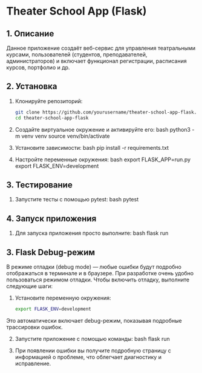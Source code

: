 # Theater School App (Flask)

## 1. Описание
Данное приложение создаёт веб-сервис для управления театральными курсами, пользователей (студентов, преподавателей, администраторов) и включает функционал регистрации, расписания курсов, портфолио и др.

## 2. Установка

1. Клонируйте репозиторий:
   ```bash
   git clone https://github.com/yourusername/theater-school-app-flask.git
   cd theater-school-app-flask

2. Создайте виртуальное окружение и активируйте его:
bash
python3 -m venv venv
source venv/bin/activate

3. Установите зависимости:
bash
pip install -r requirements.txt

4. Настройте переменные окружения:
bash
export FLASK_APP=run.py
export FLASK_ENV=development

## 3. Тестирование

1. Запустите тесты с помощью pytest:
bash
pytest

## 4. Запуск приложения

1. Для запуска приложения просто выполните:
bash
flask run



## 3. Flask Debug-режим

В режиме отладки (debug mode) — любые ошибки будут подробно отображаться в терминале и в браузере.
При разработке очень удобно пользоваться режимом отладки. Чтобы включить отладку, выполните следующие шаги:

1. Установите переменную окружения:
   ```bash
   export FLASK_ENV=development
Это автоматически включает debug-режим, показывая подробные трассировки ошибок.

2. Запустите приложение с помощью команды:
bash
flask run

3. При появлении ошибки вы получите подробную страницу с информацией о проблеме, что облегчает диагностику и исправление.
